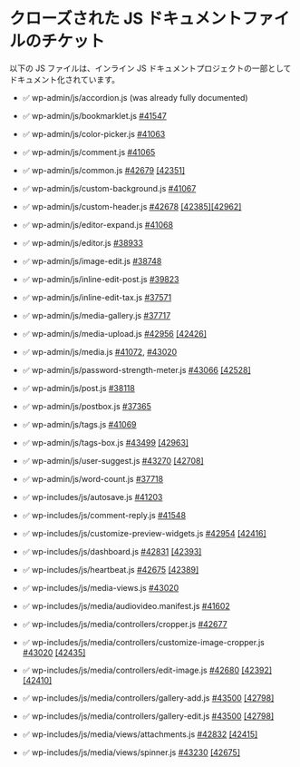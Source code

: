 <!--
# Closed JS docs file tickets
-->

# クローズされた JS ドキュメントファイルのチケット

<!--
The following JS files have been documented as part of the inline JS docs project:
-->

以下の JS ファイルは、インライン JS ドキュメントプロジェクトの一部としてドキュメント化されています。

<!--
✅ wp-admin/js/accordion.js (was already fully documented)
✅ wp-admin/js/bookmarklet.js [#41547](https://core.trac.wordpress.org/ticket/41547)
✅ wp-admin/js/color-picker.js [#41063](https://core.trac.wordpress.org/ticket/41063)
✅ wp-admin/js/comment.js [#41065](https://core.trac.wordpress.org/ticket/41065)
✅ wp-admin/js/common.js [#42679](https://core.trac.wordpress.org/ticket/42679) [\[42351\]](https://core.trac.wordpress.org/changeset/42351)
✅ wp-admin/js/custom-background.js [#41067](https://core.trac.wordpress.org/ticket/41067)
✅ wp-admin/js/custom-header.js [#42678](https://core.trac.wordpress.org/ticket/42678) [\[42385\]](https://core.trac.wordpress.org/changeset/42385)[\[42962\]](https://core.trac.wordpress.org/changeset/42962)
✅ wp-admin/js/editor-expand.js [#41068](https://core.trac.wordpress.org/ticket/41068)
✅ wp-admin/js/editor.js [#38933](https://core.trac.wordpress.org/ticket/38933)
✅ wp-admin/js/image-edit.js [#38748](https://core.trac.wordpress.org/ticket/38748)
✅ wp-admin/js/inline-edit-post.js [#39823](https://core.trac.wordpress.org/ticket/39823)
✅ wp-admin/js/inline-edit-tax.js [#37571](https://core.trac.wordpress.org/ticket/37571)
✅ wp-admin/js/media-gallery.js [#37717](https://core.trac.wordpress.org/ticket/37717)
✅ wp-admin/js/media-upload.js [#42956](https://core.trac.wordpress.org/ticket/42956) [\[42426\]](https://core.trac.wordpress.org/changeset/42426)
✅ wp-admin/js/media.js [#41072](https://core.trac.wordpress.org/ticket/41072), [#43020](https://core.trac.wordpress.org/ticket/43020)
✅ wp-admin/js/password-strength-meter.js [#43066](https://core.trac.wordpress.org/ticket/43066) [\[42528\]](https://core.trac.wordpress.org/changeset/42528)
✅ wp-admin/js/post.js [#38118](https://core.trac.wordpress.org/ticket/38118)
✅ wp-admin/js/postbox.js [#37365](https://core.trac.wordpress.org/ticket/37365)
✅ wp-admin/js/tags.js [#41069](https://core.trac.wordpress.org/ticket/41069)
✅ wp-admin/js/tags-box.js [#43499](https://core.trac.wordpress.org/ticket/43499) [\[42963\]](https://core.trac.wordpress.org/changeset/42963)
✅ wp-admin/js/user-suggest.js [#43270](https://core.trac.wordpress.org/ticket/43270) [\[42708\]](https://core.trac.wordpress.org/changeset/42708)
✅ wp-admin/js/word-count.js [#37718](https://core.trac.wordpress.org/ticket/37718)

✅ wp-includes/js/autosave.js [#41203](https://core.trac.wordpress.org/ticket/41203)
✅ wp-includes/js/comment-reply.js [#41548](https://core.trac.wordpress.org/ticket/41548)
✅ wp-includes/js/customize-preview-widgets.js [#42954](https://core.trac.wordpress.org/ticket/42954) [\[42416\]](https://core.trac.wordpress.org/changeset/42416)
✅ wp-includes/js/dashboard.js [#42831](https://core.trac.wordpress.org/ticket/42831) [\[42393\]](https://core.trac.wordpress.org/changeset/42393)
✅ wp-includes/js/heartbeat.js [#42675](https://core.trac.wordpress.org/ticket/42675) [\[42389\]](https://core.trac.wordpress.org/changeset/42389)
✅ wp-includes/js/media-views.js [#43020](https://core.trac.wordpress.org/ticket/43020)
✅ wp-includes/js/media/audiovideo.manifest.js [#41602](https://core.trac.wordpress.org/ticket/41602)
✅ wp-includes/js/media/controllers/cropper.js [#42677](https://core.trac.wordpress.org/ticket/42677)
✅ wp-includes/js/media/controllers/customize-image-cropper.js [#43020](https://core.trac.wordpress.org/ticket/43020) [\[42435\]](https://core.trac.wordpress.org/changeset/42435)
✅ wp-includes/js/media/controllers/edit-image.js [#42680](https://core.trac.wordpress.org/ticket/42680) [\[42392\]](https://core.trac.wordpress.org/changeset/42392) [\[42410\]](https://core.trac.wordpress.org/changeset/42410)
✅ wp-includes/js/media/controllers/gallery-add.js [#43500](https://core.trac.wordpress.org/ticket/43500) [\[42798\]](https://core.trac.wordpress.org/changeset/42798)
✅ wp-includes/js/media/controllers/gallery-edit.js [#43500](https://core.trac.wordpress.org/ticket/43500) [\[42798\]](https://core.trac.wordpress.org/changeset/42798)
✅ wp-includes/js/media/views/attachments.js [#42832](https://core.trac.wordpress.org/ticket/42832) [\[42415\]](https://core.trac.wordpress.org/changeset/42415)
✅ wp-includes/js/media/views/spinner.js [#43230](https://core.trac.wordpress.org/ticket/43230) [\[42675\]](https://core.trac.wordpress.org/changeset/42675)
-->

-   ✅ wp-admin/js/accordion.js (was already fully documented)
-   ✅ wp-admin/js/bookmarklet.js [#41547](https://core.trac.wordpress.org/ticket/41547)
-   ✅ wp-admin/js/color-picker.js [#41063](https://core.trac.wordpress.org/ticket/41063)
-   ✅ wp-admin/js/comment.js [#41065](https://core.trac.wordpress.org/ticket/41065)
-   ✅ wp-admin/js/common.js [#42679](https://core.trac.wordpress.org/ticket/42679) [\[42351\]](https://core.trac.wordpress.org/changeset/42351)
-   ✅ wp-admin/js/custom-background.js [#41067](https://core.trac.wordpress.org/ticket/41067)
-   ✅ wp-admin/js/custom-header.js [#42678](https://core.trac.wordpress.org/ticket/42678) [\[42385\]](https://core.trac.wordpress.org/changeset/42385)[\[42962\]](https://core.trac.wordpress.org/changeset/42962)
-   ✅ wp-admin/js/editor-expand.js [#41068](https://core.trac.wordpress.org/ticket/41068)
-   ✅ wp-admin/js/editor.js [#38933](https://core.trac.wordpress.org/ticket/38933)
-   ✅ wp-admin/js/image-edit.js [#38748](https://core.trac.wordpress.org/ticket/38748)
-   ✅ wp-admin/js/inline-edit-post.js [#39823](https://core.trac.wordpress.org/ticket/39823)
-   ✅ wp-admin/js/inline-edit-tax.js [#37571](https://core.trac.wordpress.org/ticket/37571)
-   ✅ wp-admin/js/media-gallery.js [#37717](https://core.trac.wordpress.org/ticket/37717)
-   ✅ wp-admin/js/media-upload.js [#42956](https://core.trac.wordpress.org/ticket/42956) [\[42426\]](https://core.trac.wordpress.org/changeset/42426)
-   ✅ wp-admin/js/media.js [#41072](https://core.trac.wordpress.org/ticket/41072), [#43020](https://core.trac.wordpress.org/ticket/43020)
-   ✅ wp-admin/js/password-strength-meter.js [#43066](https://core.trac.wordpress.org/ticket/43066) [\[42528\]](https://core.trac.wordpress.org/changeset/42528)
-   ✅ wp-admin/js/post.js [#38118](https://core.trac.wordpress.org/ticket/38118)
-   ✅ wp-admin/js/postbox.js [#37365](https://core.trac.wordpress.org/ticket/37365)
-   ✅ wp-admin/js/tags.js [#41069](https://core.trac.wordpress.org/ticket/41069)
-   ✅ wp-admin/js/tags-box.js [#43499](https://core.trac.wordpress.org/ticket/43499) [\[42963\]](https://core.trac.wordpress.org/changeset/42963)
-   ✅ wp-admin/js/user-suggest.js [#43270](https://core.trac.wordpress.org/ticket/43270) [\[42708\]](https://core.trac.wordpress.org/changeset/42708)
-   ✅ wp-admin/js/word-count.js [#37718](https://core.trac.wordpress.org/ticket/37718)

-   ✅ wp-includes/js/autosave.js [#41203](https://core.trac.wordpress.org/ticket/41203)
-   ✅ wp-includes/js/comment-reply.js [#41548](https://core.trac.wordpress.org/ticket/41548)
-   ✅ wp-includes/js/customize-preview-widgets.js [#42954](https://core.trac.wordpress.org/ticket/42954) [\[42416\]](https://core.trac.wordpress.org/changeset/42416)
-   ✅ wp-includes/js/dashboard.js [#42831](https://core.trac.wordpress.org/ticket/42831) [\[42393\]](https://core.trac.wordpress.org/changeset/42393)
-   ✅ wp-includes/js/heartbeat.js [#42675](https://core.trac.wordpress.org/ticket/42675) [\[42389\]](https://core.trac.wordpress.org/changeset/42389)
-   ✅ wp-includes/js/media-views.js [#43020](https://core.trac.wordpress.org/ticket/43020)
-   ✅ wp-includes/js/media/audiovideo.manifest.js [#41602](https://core.trac.wordpress.org/ticket/41602)
-   ✅ wp-includes/js/media/controllers/cropper.js [#42677](https://core.trac.wordpress.org/ticket/42677)
-   ✅ wp-includes/js/media/controllers/customize-image-cropper.js [#43020](https://core.trac.wordpress.org/ticket/43020) [\[42435\]](https://core.trac.wordpress.org/changeset/42435)
-   ✅ wp-includes/js/media/controllers/edit-image.js [#42680](https://core.trac.wordpress.org/ticket/42680) [\[42392\]](https://core.trac.wordpress.org/changeset/42392) [\[42410\]](https://core.trac.wordpress.org/changeset/42410)
-   ✅ wp-includes/js/media/controllers/gallery-add.js [#43500](https://core.trac.wordpress.org/ticket/43500) [\[42798\]](https://core.trac.wordpress.org/changeset/42798)
-   ✅ wp-includes/js/media/controllers/gallery-edit.js [#43500](https://core.trac.wordpress.org/ticket/43500) [\[42798\]](https://core.trac.wordpress.org/changeset/42798)
-   ✅ wp-includes/js/media/views/attachments.js [#42832](https://core.trac.wordpress.org/ticket/42832) [\[42415\]](https://core.trac.wordpress.org/changeset/42415)
-   ✅ wp-includes/js/media/views/spinner.js [#43230](https://core.trac.wordpress.org/ticket/43230) [\[42675\]](https://core.trac.wordpress.org/changeset/42675)
